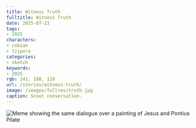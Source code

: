 ```yaml
---
title: Witness Truth
fulltitle: Witness Truth
date: 2025-07-23
tags:
- 2025
characters:
- cobian
- tzipora
categories:
- sketch
keywords:
- 2025
rgb: 141, 188, 118
url: /stories/witness-truth/
image: /images/fullres/truth.jpg
caption: Scout conversation.
---
```

![Meme showing the same dialogue over a painting of Jesus and Pontius Pilate](/images/fullres/misc/truth.jpg)